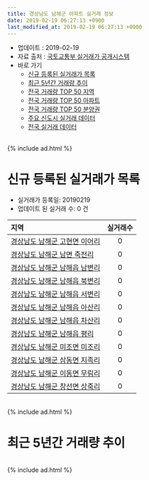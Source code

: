 ```yaml
---
title: 경상남도 남해군 아파트 실거래 정보
date: 2019-02-19 06:27:13 +0900
last_modified_at: 2019-02-19 06:27:13 +0900
---
```


* 업데이트 : 2019-02-19
* 자료 출처 : [국토교통부 실거래가 공개시스템](http://rt.molit.go.kr)
* 바로 가기
    * [신규 등록된 실거래가 목록](#신규-등록된-실거래가-목록)
    * [최근 5년간 거래량 추이](#최근-5년간-거래량-추이)
    * [전국 거래량 TOP 50 지역](https://ayogom.github.io/apt-trade-info/최근-3개월-전국에서-가장-거래가-많이-발생한-지역)
    * [전국 거래량 TOP 50 아파트](https://ayogom.github.io/apt-trade-info/최근-3개월-전국에서-가장-거래가-많이-발생한-아파트)
    * [전국 거래량 TOP 50 분양권](https://ayogom.github.io/apt-trade-info/최근-3개월-전국에서-가장-거래가-많이-발생한-분양권)
    * [주요 신도시 실거래 데이터](https://ayogom.github.io/apt-trade-info/주요-신도시)
    * [전국 실거래 데이터](https://ayogom.github.io/apt-trade-info/전국)

<br>
{% include ad.html %}
<br>

# 신규 등록된 실거래가 목록
* 실거래가 등록일: 20190219
* 업데이트 된 실거래 수: 0 건


|지역|실거래수|
|:---|:---:|
|[경상남도 남해군 고현면 이어리](https://ayogom.github.io/apt-trade-info/경상남도-남해군-고현면-이어리)|0|
|[경상남도 남해군 남면 죽전리](https://ayogom.github.io/apt-trade-info/경상남도-남해군-남면-죽전리)|0|
|[경상남도 남해군 남해읍 남변리](https://ayogom.github.io/apt-trade-info/경상남도-남해군-남해읍-남변리)|0|
|[경상남도 남해군 남해읍 북변리](https://ayogom.github.io/apt-trade-info/경상남도-남해군-남해읍-북변리)|0|
|[경상남도 남해군 남해읍 서변리](https://ayogom.github.io/apt-trade-info/경상남도-남해군-남해읍-서변리)|0|
|[경상남도 남해군 남해읍 아산리](https://ayogom.github.io/apt-trade-info/경상남도-남해군-남해읍-아산리)|0|
|[경상남도 남해군 남해읍 차산리](https://ayogom.github.io/apt-trade-info/경상남도-남해군-남해읍-차산리)|0|
|[경상남도 남해군 남해읍 평리](https://ayogom.github.io/apt-trade-info/경상남도-남해군-남해읍-평리)|0|
|[경상남도 남해군 미조면 미조리](https://ayogom.github.io/apt-trade-info/경상남도-남해군-미조면-미조리)|0|
|[경상남도 남해군 삼동면 지족리](https://ayogom.github.io/apt-trade-info/경상남도-남해군-삼동면-지족리)|0|
|[경상남도 남해군 이동면 무림리](https://ayogom.github.io/apt-trade-info/경상남도-남해군-이동면-무림리)|0|
|[경상남도 남해군 창선면 상죽리](https://ayogom.github.io/apt-trade-info/경상남도-남해군-창선면-상죽리)|0|


<br>
{% include ad.html %}
<br>

# 최근 5년간 거래량 추이


<div style="width:100%;">
    <canvas id="deal_progress" height="200"></canvas>
</div>

<script>
new Chart(document.getElementById("deal_progress"), {
    type: 'line',
    data: {
        labels: ['201402','201403','201404','201405','201406','201407','201408','201409','201410','201411','201412','201501','201502','201503','201504','201505','201506','201507','201508','201509','201510','201511','201512','201601','201602','201603','201604','201605','201606','201607','201608','201609','201610','201611','201612','201701','201702','201703','201704','201705','201706','201707','201708','201709','201710','201711','201712','201801','201802','201803','201804','201805','201806','201807','201808','201809','201810','201811','201812','201901','201902'],
        datasets: [{
            label: '매매',
            pointRadius: 1,
            data: [12, 13, 5, 7, 10, 7, 6, 18, 11, 9, 7, 2, 5, 6, 8, 2, 8, 9, 4, 6, 5, 8, 9, 4, 2, 8, 9, 0, 7, 9, 4, 7, 9, 5, 6, 15, 16, 14, 7, 5, 8, 6, 6, 6, 5, 1, 5, 8, 4, 9, 5, 8, 3, 8, 8, 1, 7, 12, 7, 2, 0],
            borderColor: "rgba(255, 201, 14, 1)",
            backgroundColor: "rgba(255, 201, 14, 0.5)",
            fill: false,
            lineTension: 0
        },{
            label: '전월세',
            pointRadius: 1,
            data: [5, 3, 0, 4, 0, 1, 2, 1, 1, 2, 3, 2, 2, 2, 1, 2, 1, 0, 0, 1, 2, 1, 0, 4, 4, 3, 3, 0, 3, 2, 1, 4, 2, 1, 0, 2, 7, 3, 2, 7, 0, 2, 4, 2, 5, 0, 1, 5, 5, 3, 5, 1, 0, 1, 1, 1, 2, 2, 4, 0, 1],
            borderColor: "rgba(0, 141, 185, 1)",
            backgroundColor: "rgba(0, 141, 185, 0.5)",
            fill: false,
            lineTension: 0
        }
        ]
    },
    options: {
        responsive: true,
        title: {
            display: false
        },
        tooltips: {
            mode: 'index',
            intersect: false
        },
        hover: {
            mode: 'nearest',
            intersect: true
        },
        scales: {
            xAxes: [{
                display: true,
                scaleLabel: {
                    display: true,
                    labelString: '년/월'
                }
            }],
            yAxes: [{
                display: true,
                ticks: {
                    suggestedMin: 0,
                },
                scaleLabel: {
                    display: true,
                    labelString: '실거래 수'
                }
            }]
        }
    }
});

</script>


<br>
{% include ad.html %}
<br>

